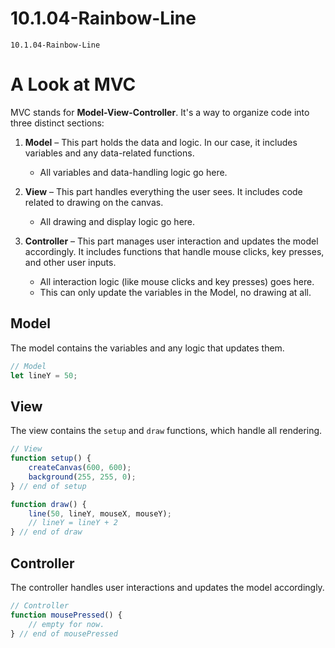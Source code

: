 # 10.1.04-Rainbow-Line
```
10.1.04-Rainbow-Line
```

# **A Look at MVC**

MVC stands for **Model-View-Controller**. It's a way to organize code into three distinct sections:

1. **Model** – This part holds the data and logic. In our case, it includes variables and any data-related functions.

   * All variables and data-handling logic go here.
2. **View** – This part handles everything the user sees. It includes code related to drawing on the canvas.

   * All drawing and display logic go here.
3. **Controller** – This part manages user interaction and updates the model accordingly. It includes functions that handle mouse clicks, key presses, and other user inputs.

   * All interaction logic (like mouse clicks and key presses) goes here.
   * This can only update the variables in the Model, no drawing at all.


## **Model**

The model contains the variables and any logic that updates them.

```javascript
// Model
let lineY = 50;
```


## **View**

The view contains the `setup` and `draw` functions, which handle all rendering.

```javascript
// View
function setup() {
    createCanvas(600, 600);
    background(255, 255, 0);
} // end of setup

function draw() {
    line(50, lineY, mouseX, mouseY);
    // lineY = lineY + 2
} // end of draw
```



## **Controller**

The controller handles user interactions and updates the model accordingly.

```javascript
// Controller
function mousePressed() {
    // empty for now.
} // end of mousePressed
```
